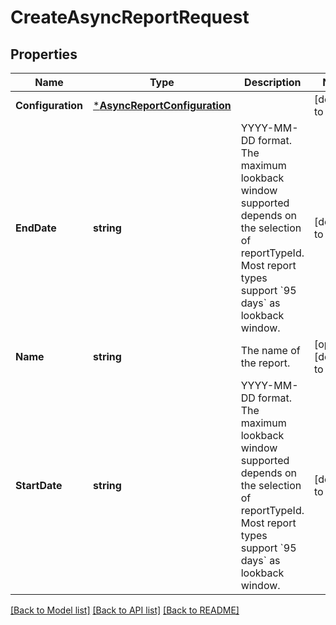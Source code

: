 # CreateAsyncReportRequest

## Properties
Name | Type | Description | Notes
------------ | ------------- | ------------- | -------------
**Configuration** | [***AsyncReportConfiguration**](AsyncReportConfiguration.md) |  | [default to null]
**EndDate** | **string** | YYYY-MM-DD format. The maximum lookback window supported depends on the selection of reportTypeId. Most report types support &#x60;95 days&#x60; as lookback window. | [default to null]
**Name** | **string** | The name of the report. | [optional] [default to null]
**StartDate** | **string** | YYYY-MM-DD format. The maximum lookback window supported depends on the selection of reportTypeId. Most report types support &#x60;95 days&#x60; as lookback window. | [default to null]

[[Back to Model list]](../README.md#documentation-for-models) [[Back to API list]](../README.md#documentation-for-api-endpoints) [[Back to README]](../README.md)

